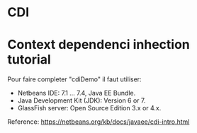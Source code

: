 CDI
===

Context dependenci inhection tutorial
=====================================

Pour faire completer "cdiDemo" il faut utiliser:
- Netbeans IDE: 7.1 ... 7.4, Java EE Bundle.
- Java Development Kit (JDK): Version 6 or 7.
- GlassFish server: Open Source Edition 3.x or 4.x.

Reference: https://netbeans.org/kb/docs/javaee/cdi-intro.html
